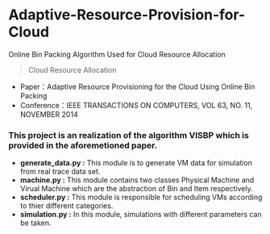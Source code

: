 # Adaptive-Resource-Provision-for-Cloud
Online Bin Packing Algorithm Used for Cloud Resource Allocation  

> Cloud Resource Allocation

- Paper：Adaptive Resource Provisioning for the Cloud Using Online Bin Packing
- Conference：IEEE TRANSACTIONS ON COMPUTERS, VOL 63, NO. 11, NOVEMBER 2014

### This project is an realization of the algorithm VISBP which is provided in the aforemetioned paper. 

- **generate_data.py :**
  This module is to generate VM data for simulation from real trace data set.
- **machine.py :**
  This module contains two classes Physical Machine and Virual Machine which are the abstraction of Bin and Item respectively.
- **scheduler.py :** 
  This module is responsible for scheduling VMs according to thier different categories.
- **simulation.py :**
  In this module, simulations with different parameters can be taken.

